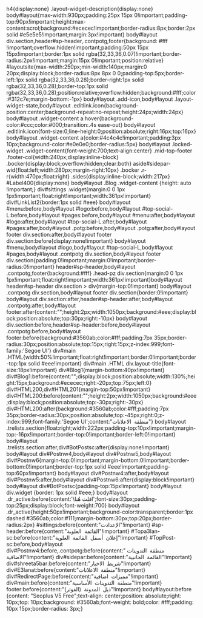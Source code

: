 h4{display:none}
.layout-widget-description{display:none}
body#layout{max-width:930px;padding:25px 15px 0!important;padding-top:90px!important;height:max-content:scrol;background:#ececec!important;border-radius:8px;border:2px solid #e5e5e5!important;margin:3px!important}
body#layout div.section,header#sp-header,.contpotg,footer{background: #fff !important;overflow:hidden!important;padding:50px 15px 15px!important;border:1px solid rgba(32,33,36,0.07)!important;border-radius:2px!important;margin:15px 0!important;position:relative}
#layoutsite{max-width:250px;min-width:140px;margin:0 20px;display:block;border-radius:8px 8px 0 0;padding-top:5px;border-left:1px solid rgba(32,33,36,0.28);border-right:1px solid rgba(32,33,36,0.28);border-top:1px solid rgba(32,33,36,0.28);position:relative;overflow:hidden;background:#fff;color:#312c7e;margin-bottom:-1px}
body#layout .add-icon,body#layout .layout-widget-state,body#layout .editlink.icon{background-position:center;background-repeat:no-repeat;height:24px;width:24px}
body#layout .widget-content a:hover{background-color:#ccc;color:#000;transition:.4s ease-out}
body#layout .editlink.icon{font-size:0;line-height:0;position:absolute;right:16px;top:16px}
body#layout .widget-content a{color:#4c4c4c!important;padding:3px 10px;background-color:#e0e0e0;border-radius:5px}
body#layout .locked-widget .widget-content{font-weight:700;text-align:center}
.mid-top-footer .footer-col{width:240px;display:inline-block}
.bocker{display:block;overflow:hidden;clear:both}
aside#sidepar-wid{float:left;width:280px;margin-right:10px}
.bocker .r-r{width:470px;float:right}
.sides{display:inline-block;width:217px}
#Label400{display:none}
body#layout .Blog .widget-content {height: auto !important;}
div#sittings .widget{margin:0 0 1px 1px!important;float:right!important;width:361px!important}
div#LinkList2{border:1px solid #eee}
body#layout #menu:before,body#layout #logo:before,body#layout #top-social-L:before,body#layout #pages:before,body#layout #menu:after,body#layout #logo:after,body#layout #top-social-L:after,body#layout #pages:after,body#layout .potg:before,body#layout .potg:after,body#layout footer div.section:after,body#layout footer div.section:before{display:none!important}
body#layout #menu,body#layout #logo,body#layout #top-social-L,body#layout #pages,body#layout .contpotg div.section,body#layout footer div.section{padding:0!important;margin:0!important;border-radius:0!important}
header#sp-header,body#layout .contpotg,footer{background:#fff}
.head-pz div.section{margin:0 0 1px 1px!important;float:right!important;width:361px!important}body#layout header#sp-header div.section > div{margin-top:0!important}
body#layout .contpotg div.section,body#layout footer div.section{border:0!important}
body#layout div.section:after,header#sp-header:after,body#layout .contpotg:after,body#layout footer:after{content:"";height:2px;width:1050px;background:#eee;display:block;position:absolute;top:30px;right:-10px}
body#layout div.section:before,header#sp-header:before,body#layout .contpotg:before,body#layout footer:before{background:#3560ab;color:#fff;padding:7px 35px;border-radius:30px;position:absolute;top:15px;right:15px;z-index:999;font-family:'Segoe UI'}
div#main .HTML{width:50%!important;float:right!important;border:0!important;border-top:1px solid #eee!important}
div#main .HTML div.layout-title{font-size:18px!important}
div#Blog1{margin-bottom:40px!important}
div#Blog1:before{content:"";display:block;position:absolute;width:130%;height:15px;background:#ececec;right:-20px;top:75px;left:0}
div#HTML200,div#HTML201{margin-top:50px!important}
div#HTML200:before{content:"";height:2px;width:1050px;background:#eee;display:block;position:absolute;top:-30px;right:-30px}
div#HTML200:after{background:#3560ab;color:#fff;padding:7px 35px;border-radius:30px;position:absolute;top:-45px;right:0;z-index:999;font-family:'Segoe UI';content:"منطقة  الاعلانات"}
body#layout .trelists.section{float:right;width:222px;padding-top:10px!important;margin-top:-16px!important;border-top:0!important;border-left:0!important}
body#layout .trelists.section:after,div#BotPostsc:after{display:none!important}
body#layout div#Postnw4,body#layout div#Postnw5,body#layout div#Postnw6{margin-top:0!important;margin-bottom:0!important;border-bottom:0!important;border-top:1px solid #eee!important;padding-top:60px!important}
body#layout div#Postnw4:after,body#layout div#Postnw5:after,body#layout div#Postnw6:after{display:block!important}
body#layout div#BotPostsc{padding-top:15px!important}
body#layout div.widget {border: 1px solid #eee;}
body#layout .dr_active:before{content:'\افلت هُنا';font-size:30px;padding-top:25px;display:block;font-weight:700}
body#layout .dr_active{height:50px!important;background-color:transparent;border:1px dashed #3560ab;color:#111;margin-bottom:30px;top:20px;border-radius:2px}
#sittings:before{content:"الإعدادت"!important}
#sp-header:before{content:"القائمة  العلوية"!important}
#Topa3lan-sc:before{content:"إعلان  أسفل  القائمة  العلوية"!important}
#TopPost-sc:before,body#layout div#Postnw4:before,.contpotg:before{content:"منطقة  التدوينات  الاضافية"!important}
div#sidepar:before{content:"القائمة  الجانبية"!important}
div#shreeta5bar:before{content:"شريط  الاخبار"!important}
div#E3lanat:before{content:"منطقة  الاعلانات"!important}
div#RedirectPage:before{content:"مميزات  اضافية"!important}
div#main:before{content:"منطقة  التدوينات  الأساسية"!important}
footer:before{content:"ذيل  المدونة  (الفوتر)"!important}
body#layout:before {content: "Seoplus V5 Free";text-align: center;position: absolute;right: 10px;top: 10px;background: #3560ab;font-weight: bold;color: #fff;padding: 10px 15px;border-radius: 3px;}
